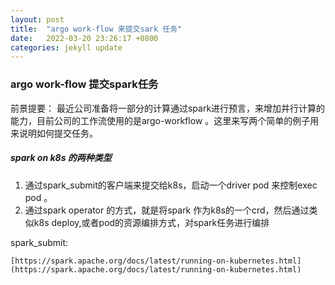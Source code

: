 ```yaml
---
layout: post
title:  "argo work-flow 来提交sark 任务"
date:   2022-03-20 23:26:17 +0800
categories: jekyll update
---
```


###  argo work-flow 提交spark任务

前景提要：
    最近公司准备将一部分的计算通过spark进行预言，来增加并行计算的能力，目前公司的工作流使用的是argo-workflow 。这里来写两个简单的例子用来说明如何提交任务。

##### spark on k8s 的两种类型
1. 通过spark_submit的客户端来提交给k8s，启动一个driver pod 来控制exec pod 。
2. 通过spark operator 的方式，就是将spark 作为k8s的一个crd，然后通过类似k8s deploy,或者pod的资源编排方式，对spark任务进行编排


 spark_submit: 
    
    [https://spark.apache.org/docs/latest/running-on-kubernetes.html](https://spark.apache.org/docs/latest/running-on-kubernetes.html)


